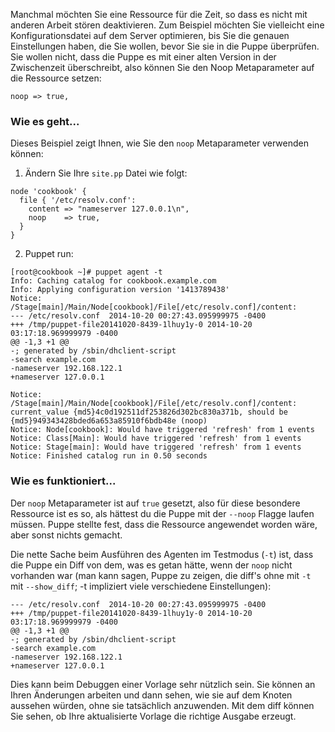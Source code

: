 Manchmal möchten Sie eine Ressource für die Zeit, so dass es nicht mit anderen Arbeit stören deaktivieren. Zum Beispiel möchten Sie vielleicht eine Konfigurationsdatei auf dem Server optimieren, bis Sie die genauen Einstellungen haben, die Sie wollen, bevor Sie sie in die Puppe überprüfen. Sie wollen nicht, dass die Puppe es mit einer alten Version in der Zwischenzeit überschreibt, also können Sie den Noop Metaparameter auf die Ressource setzen:

`noop => true,`

### Wie es geht...

Dieses Beispiel zeigt Ihnen, wie Sie den `noop` Metaparameter verwenden können:

1. Ändern Sie Ihre `site.pp` Datei wie folgt:
```
node 'cookbook' {
  file { '/etc/resolv.conf':
    content => "nameserver 127.0.0.1\n",
    noop    => true,
  }
}
```

2. Puppet run:
```
[root@cookbook ~]# puppet agent -t
Info: Caching catalog for cookbook.example.com
Info: Applying configuration version '1413789438'
Notice: /Stage[main]/Main/Node[cookbook]/File[/etc/resolv.conf]/content: 
--- /etc/resolv.conf  2014-10-20 00:27:43.095999975 -0400
+++ /tmp/puppet-file20141020-8439-1lhuy1y-0	2014-10-20 03:17:18.969999979 -0400
@@ -1,3 +1 @@  
-; generated by /sbin/dhclient-script
-search example.com
-nameserver 192.168.122.1
+nameserver 127.0.0.1

Notice: /Stage[main]/Main/Node[cookbook]/File[/etc/resolv.conf]/content: current_value {md5}4c0d192511df253826d302bc830a371b, should be {md5}949343428bded6a653a85910f6bdb48e (noop)
Notice: Node[cookbook]: Would have triggered 'refresh' from 1 events
Notice: Class[Main]: Would have triggered 'refresh' from 1 events
Notice: Stage[main]: Would have triggered 'refresh' from 1 events
Notice: Finished catalog run in 0.50 seconds
```

### Wie es funktioniert...

Der `noop` Metaparameter ist auf `true` gesetzt, also für diese besondere Ressource ist es so, als hättest du die Puppe mit der `--noop` Flagge laufen müssen. Puppe stellte fest, dass die Ressource angewendet worden wäre, aber sonst nichts gemacht.

Die nette Sache beim Ausführen des Agenten im Testmodus (`-t`) ist, dass die Puppe ein Diff von dem, was es getan hätte, wenn der `noop` nicht vorhanden war (man kann sagen, Puppe zu zeigen, die diff's ohne mit `-t` mit `--show_diff`; -t impliziert viele verschiedene Einstellungen):
```
--- /etc/resolv.conf  2014-10-20 00:27:43.095999975 -0400
+++ /tmp/puppet-file20141020-8439-1lhuy1y-0	2014-10-20 03:17:18.969999979 -0400
@@ -1,3 +1 @@
-; generated by /sbin/dhclient-script
-search example.com
-nameserver 192.168.122.1
+nameserver 127.0.0.1
```

Dies kann beim Debuggen einer Vorlage sehr nützlich sein. Sie können an Ihren Änderungen arbeiten und dann sehen, wie sie auf dem Knoten aussehen würden, ohne sie tatsächlich anzuwenden. Mit dem diff können Sie sehen, ob Ihre aktualisierte Vorlage die richtige Ausgabe erzeugt.

